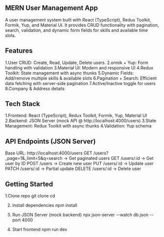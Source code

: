 ## MERN User Management App

A user management system built with React (TypeScript), Redux Toolkit, Formik, Yup, and Material UI.
It provides CRUD functionality with pagination, search, validation, and dynamic form fields for skills and available time slots.

## Features

1.User CRUD: Create, Read, Update, Delete users.
2.ormik + Yup: Form handling with validation
3.Material UI: Modern and responsive UI
4.Redux Toolkit: State management with async thunks
5.Dynamic Fields: Add/remove multiple skills & available slots
6.Pagination + Search: Efficient data fetching with server-side pagination
7.Active/Inactive toggle for users
8.Company & Address details

## Tech Stack

1.Frontend: React (TypeScript), Redux Toolkit, Formik, Yup, Material UI
2.Backend: JSON Server (mock API @ http://localhost:4000/users)
3.State Management: Redux Toolkit with async thunks
4.Validation: Yup schema

## API Endpoints (JSON Server)

Base URL: http://localhost:4000/users
GET /users?\_page=1&\_limit=5&q=search → Get paginated users
GET /users/:id → Get user by ID
POST /users → Create new user
PUT /users/:id → Update user
PATCH /users/:id → Partial update
DELETE /users/:id → Delete user

## Getting Started

1.Clone repo
git clone <your-repo-url>
cd <project-folder>

2. Install dependencies
   npm install

3. Run JSON Server (mock backend)
   npx json-server --watch db.json --port 4000

4. Start frontend
   npm run dev
